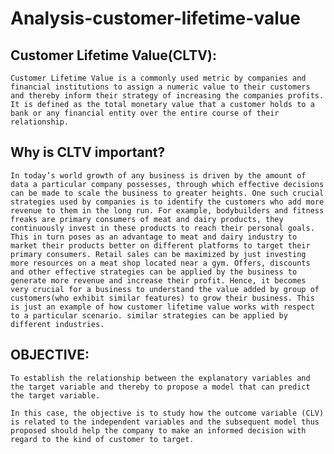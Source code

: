 # Analysis-customer-lifetime-value
## Customer Lifetime Value(CLTV):

    Customer Lifetime Value is a commonly used metric by companies and financial institutions to assign a numeric value to their customers and thereby inform their strategy of increasing the companies profits.
    It is defined as the total monetary value that a customer holds to a bank or any financial entity over the entire course of their relationship.

## Why is CLTV important?
    In today’s world growth of any business is driven by the amount of data a particular company possesses, through which effective decisions can be made to scale the business to greater heights. One such crucial strategies used by companies is to identify the customers who add more revenue to them in the long run. For example, bodybuilders and fitness freaks are primary consumers of meat and dairy products, they continuously invest in these products to reach their personal goals. This in turn poses as an advantage to meat and dairy industry to market their products better on different platforms to target their primary consumers. Retail sales can be maximized by just investing more resources on a meat shop located near a gym. Offers, discounts and other effective strategies can be applied by the business to generate more revenue and increase their profit. Hence, it becomes very crucial for a business to understand the value added by group of customers(who exhibit similar features) to grow their business. This is just an example of how customer lifetime value works with respect to a particular scenario. similar strategies can be applied by different industries.

## OBJECTIVE:
    To establish the relationship between the explanatory variables and the target variable and thereby to propose a model that can predict the target variable.

    In this case, the objective is to study how the outcome variable (CLV) is related to the independent variables and the subsequent model thus proposed should help the company to make an informed decision with regard to the kind of customer to target.

